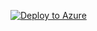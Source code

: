 [![Deploy to Azure](https://aka.ms/deploytoazurebutton)](https%3A%2F%2Fraw.githubusercontent.com%2FOfficeDev%2FO365-ActivityFeed-AzureFunction%2Fmaster%2FSentinel%2FdeploySentinelfunction.json)
